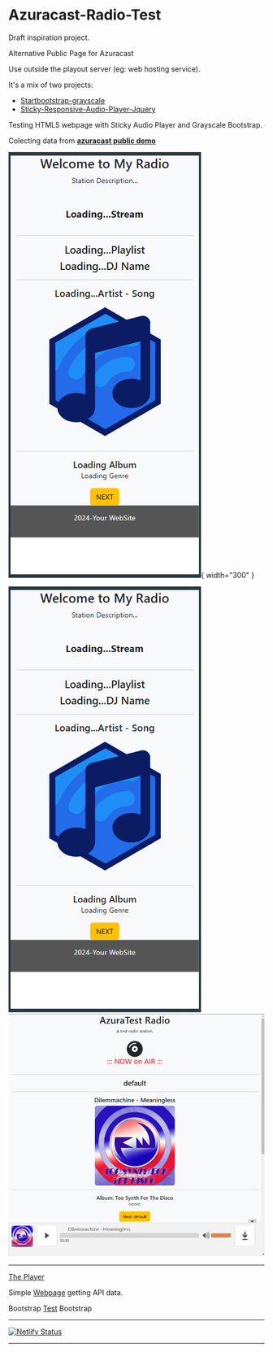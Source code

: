 # Azuracast-Radio-Test

Draft inspiration project.

Alternative Public Page for Azuracast

Use outside the playout server (eg: web hosting service).

It's a mix of two projects:

* [Startbootstrap-grayscale](https://github.com/StartBootstrap/startbootstrap-grayscale)
* [Sticky-Responsive-Audio-Player-Jquery](https://github.com/lucasato/Sticky-Responsive-Audio-Player-Jquery)

Testing HTML5 webpage with Sticky Audio Player and Grayscale Bootstrap.

Colecting data from [**azuracast public demo**](https://demo.azuracast.com/)

![colecting-stream-metadata](./public_html/images/README/colecting-stream-metadata.png){ width="300" }

![colecting-stream-metadata](./public_html/images/README/colecting-stream-metadata.png)
![colecting-stream-metadata](./public_html/images/README/simple-page-results.png)

---

[The Player](https://azuracast-radio-test.netlify.app/player.html)

Simple [Webpage](https://azuracast-radio-test.netlify.app/player-api.html) getting API data.

Bootstrap [Test](https://azuracast-radio-test.netlify.app/index.player.html) Bootstrap

---

[![Netlify Status](https://api.netlify.com/api/v1/badges/d5ee7575-abb8-4233-9629-e9bf1d7afcb8/deploy-status)](https://app.netlify.com/sites/azuracast-radio-test/deploys)

---
